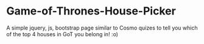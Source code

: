 # Game-of-Thrones-House-Picker

A simple jquery, js, bootstrap page similar to Cosmo quizes to tell you which of the top 4 houses in GoT you belong in! :o)
